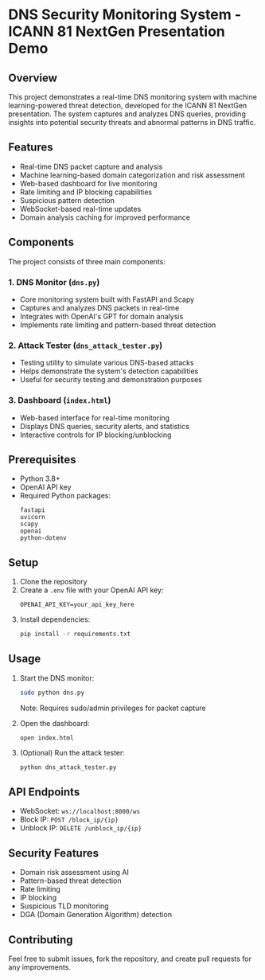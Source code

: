 # DNS Security Monitoring System - ICANN 81 NextGen Presentation Demo

## Overview
This project demonstrates a real-time DNS monitoring system with machine learning-powered threat detection, developed for the ICANN 81 NextGen presentation. The system captures and analyzes DNS queries, providing insights into potential security threats and abnormal patterns in DNS traffic.

## Features
- Real-time DNS packet capture and analysis
- Machine learning-based domain categorization and risk assessment
- Web-based dashboard for live monitoring
- Rate limiting and IP blocking capabilities
- Suspicious pattern detection
- WebSocket-based real-time updates
- Domain analysis caching for improved performance

## Components
The project consists of three main components:

### 1. DNS Monitor (`dns.py`)
- Core monitoring system built with FastAPI and Scapy
- Captures and analyzes DNS packets in real-time
- Integrates with OpenAI's GPT for domain analysis
- Implements rate limiting and pattern-based threat detection

### 2. Attack Tester (`dns_attack_tester.py`)
- Testing utility to simulate various DNS-based attacks
- Helps demonstrate the system's detection capabilities
- Useful for security testing and demonstration purposes

### 3. Dashboard (`index.html`)
- Web-based interface for real-time monitoring
- Displays DNS queries, security alerts, and statistics
- Interactive controls for IP blocking/unblocking

## Prerequisites
- Python 3.8+
- OpenAI API key
- Required Python packages:
  ```
  fastapi
  uvicorn
  scapy
  openai
  python-dotenv
  ```

## Setup
1. Clone the repository
2. Create a `.env` file with your OpenAI API key:
   ```
   OPENAI_API_KEY=your_api_key_here
   ```
3. Install dependencies:
   ```bash
   pip install -r requirements.txt
   ```

## Usage
1. Start the DNS monitor:
   ```bash
   sudo python dns.py
   ```
   Note: Requires sudo/admin privileges for packet capture

2. Open the dashboard:
   ```
   open index.html
   ```

3. (Optional) Run the attack tester:
   ```bash
   python dns_attack_tester.py
   ```

## API Endpoints
- WebSocket: `ws://localhost:8000/ws`
- Block IP: `POST /block_ip/{ip}`
- Unblock IP: `DELETE /unblock_ip/{ip}`

## Security Features
- Domain risk assessment using AI
- Pattern-based threat detection
- Rate limiting
- IP blocking
- Suspicious TLD monitoring
- DGA (Domain Generation Algorithm) detection

## Contributing
Feel free to submit issues, fork the repository, and create pull requests for any improvements.

